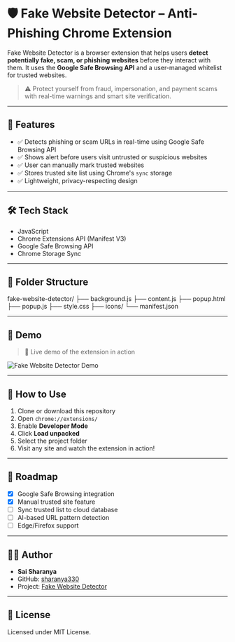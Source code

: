 # 🛡️ Fake Website Detector – Anti-Phishing Chrome Extension

Fake Website Detector is a browser extension that helps users **detect potentially fake, scam, or phishing websites** before they interact with them. It uses the **Google Safe Browsing API** and a user-managed whitelist for trusted websites.

> ⚠️ Protect yourself from fraud, impersonation, and payment scams with real-time warnings and smart site verification.

---

## 🚀 Features

- ✅ Detects phishing or scam URLs in real-time using Google Safe Browsing API  
- ✅ Shows alert before users visit untrusted or suspicious websites  
- ✅ User can manually mark trusted websites  
- ✅ Stores trusted site list using Chrome's `sync` storage  
- ✅ Lightweight, privacy-respecting design

---

## 🛠️ Tech Stack

- JavaScript  
- Chrome Extensions API (Manifest V3)  
- Google Safe Browsing API  
- Chrome Storage Sync  

---

## 📁 Folder Structure

fake-website-detector/
├── background.js
├── content.js
├── popup.html
├── popup.js
├── style.css
├── icons/
└── manifest.json

---

## 📸 Demo

> 🔽 Live demo of the extension in action

![Fake Website Detector Demo](demo/fakewebsitedetector.gif)


---


## 🧪 How to Use

1. Clone or download this repository  
2. Open `chrome://extensions/`  
3. Enable **Developer Mode**  
4. Click **Load unpacked**  
5. Select the project folder  
6. Visit any site and watch the extension in action!

---

## 📌 Roadmap

- [x] Google Safe Browsing integration  
- [x] Manual trusted site feature  
- [ ] Sync trusted list to cloud database  
- [ ] AI-based URL pattern detection  
- [ ] Edge/Firefox support  

---

## 👩‍💻 Author

- **Sai Sharanya**  
- GitHub: [sharanya330](https://github.com/sharanya330)  
- Project: [Fake Website Detector](https://github.com/sharanya330/fake-website-detector)

---

## 📃 License

Licensed under MIT License.
